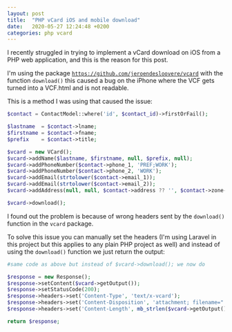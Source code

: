 ```yaml
---
layout: post
title:  "PHP vCard iOS and mobile download"
date:   2020-05-27 12:24:48 +0200
categories: php vcard
---
```


I recently struggled in trying to implement a vCard download on iOS from a PHP web application, and this is the reason for this post.

I'm using the package <a href="https://github.com/jeroendesloovere/vcard" target="_blank">`https://github.com/jeroendesloovere/vcard`</a> with the function `download()` this caused a bug on the iPhone where the VCF gets turned into a VCF.html and is not readable.

This is a method I was using that caused the issue:

```php
$contact = ContactModel::where('id', $contact_id)->firstOrFail();

$lastname  = $contact->lname;
$firstname = $contact->fname;
$prefix    = $contact->title;

$vcard = new VCard();
$vcard->addName($lastname, $firstname, null, $prefix, null);
$vcard->addPhoneNumber($contact->phone_1, 'PREF;WORK');
$vcard->addPhoneNumber($contact->phone_2, 'WORK');
$vcard->addEmail(strtolower($contact->email_1));
$vcard->addEmail(strtolower($contact->email_2));
$vcard->addAddress(null, null, $contact->address ?? '', $contact->zone->name ?? '', null, $contact->zone->ZIP ?? '', $contact->zone->country ?? '');

$vcard->download();
```

I found out the problem is because of wrong headers sent by the `download()` function in the `vcard` package.

To solve this issue you can manually set the headers (I'm using Laravel in this project but this applies to any plain PHP project as well) and instead of using the `download()` function we just return the output:

```php
#same code as above but instead of $vcard->download(); we now do

$response = new Response();
$response->setContent($vcard->getOutput());
$response->setStatusCode(200);
$response->headers->set('Content-Type', 'text/x-vcard');
$response->headers->set('Content-Disposition', 'attachment; filename="' . $contact_id . '.vcf"');
$response->headers->set('Content-Length', mb_strlen($vcard->getOutput(), 'utf-8'));

return $response;
```